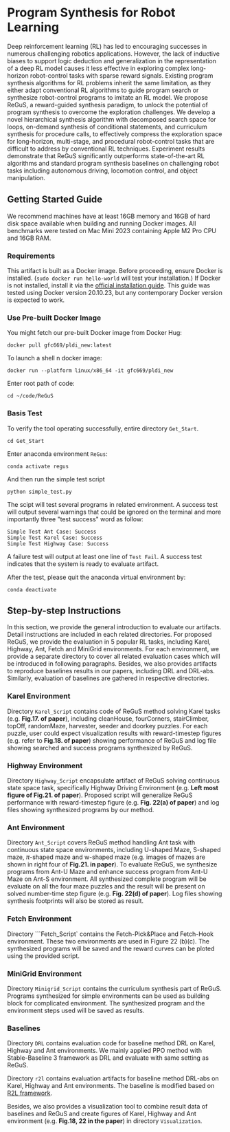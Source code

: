 # Program Synthesis for Robot Learning


Deep reinforcement learning (RL) has led to encouraging successes in numerous challenging robotics applications. However, the lack of inductive biases to support logic deduction and generalization in the representation of a deep RL model causes it less effective in exploring complex long-horizon robot-control tasks with sparse reward signals. Existing program synthesis algorithms for RL problems inherit the same limitation, as they either adapt conventional RL algorithms to guide program search or synthesize robot-control programs to imitate an RL model. We propose ReGuS, a reward-guided synthesis paradigm, to unlock the potential of program synthesis to overcome the exploration challenges. We develop a novel hierarchical synthesis algorithm with decomposed search space for loops, on-demand synthesis of conditional statements, and curriculum synthesis for procedure calls, to effectively compress the exploration space for long-horizon, multi-stage, and procedural robot-control tasks that are difficult to address by conventional RL techniques. Experiment results demonstrate that ReGuS significantly outperforms state-of-the-art RL algorithms and standard program synthesis baselines on challenging robot tasks including autonomous driving, locomotion control, and object manipulation.

## Getting Started Guide

We recommend machines have at least 16GB memory and 16GB of hard disk space available when building and running Docker images. All benchmarks were tested on Mac Mini 2023 containing Apple M2 Pro CPU and 16GB RAM.

### Requirements

This artifact is built as a Docker image. Before proceeding, ensure Docker is installed. (```sudo docker run hello-world``` will test your installation.) If Docker is not installed, install it via the [official installation guide](https://docs.docker.com/get-docker/). This guide was tested using Docker version 20.10.23, but any contemporary Docker version is expected to work.

### Use Pre-built Docker Image

You might fetch our pre-built Docker image from Docker Hug:
```
docker pull gfc669/pldi_new:latest
```

To launch a shell n docker image:
```
docker run --platform linux/x86_64 -it gfc669/pldi_new
```

Enter root path of code:
```
cd ~/code/ReGuS
```


### Basis Test

To verify the tool operating successfully, entire directory ```Get_Start```.
```
cd Get_Start
```

Enter anaconda environment ```ReGus```:
```
conda activate regus
```

And then run the simple test script
```
python simple_test.py
```

The scipt will test several programs in related environment. A success test will output several warnings that could be ignored on the terminal and more importantly three "test success" word as follow:

```
Simple Test Ant Case: Success
Simple Test Karel Case: Success
Simple Test Highway Case: Success
```

A failure test will output at least one line of ```Test Fail```.  A success test indicates that the system is ready to evaluate artifact.

After the test, please quit the anaconda virtual environment by:
```
conda deactivate
```


## Step-by-step Instructions

In this section, we provide the general introduction to evaluate our artifacts. Detail instructions are included in each related directories. For proposed ReGuS, we provide the evaluation in 5 popular RL tasks, including Karel, Highway, Ant, Fetch and MiniGrid environments. For each environment, we provide a separate directory to cover all related evaluation cases which will be introduced in following paragraphs. Besides, we also provides artifacts to reproduce baselines results in our papers, including DRL and DRL-abs. Similarly, evaluation of baselines are gathered in respective directories.

### Karel Environment

Directory ```Karel_Script``` contains code of ReGuS method solving Karel tasks (e.g. **Fig.17. of paper**), including cleanHouse, fourCorners, stairClimber, topOff, randomMaze, harvester, seeder and doorkey puzzles. For each puzzle, user could expect visualization results with reward-timestep figures (e.g. refer to **Fig.18. of paper**) showing performance of ReGuS and log file showing searched and success programs synthesized by ReGuS.

### Highway Environment

Directory ```Highway_Script``` encapsulate artifact of ReGuS solving continuous state space task, specifically Highway Driving Environment (e.g. **Left most figure of Fig.21. of paper**). Proposed script will generalize ReGuS performance with reward-timestep figure (e.g. **Fig. 22(a) of paper**) and log files showing synthesized programs by our method.

### Ant Environment

Directory ```Ant_Script``` covers ReGuS method handling Ant task with continuous state space environments, including U-shaped Maze, S-shaped maze, $\pi$-shaped maze and w-shaped maze (e.g. images of mazes are shown in right four of **Fig.21. in paper**). To evaluate ReGuS, we synthesize programs from Ant-U Maze and enhance success program from Ant-U Maze on Ant-S environment. All synthesized complete program will be evaluate on all the four maze puzzles and the result will be present on solved number-time step figure (e.g. **Fig. 22(d) of paper**). Log files showing synthesis footprints will also be stored as result.

### Fetch Environment
Directory ```Fetch_Script` contains the Fetch-Pick&Place and Fetch-Hook environment. These two environments are used in Figure 22 (b)(c). The synthesized programs will be saved and the reward curves can be ploted using the provided script.

### MiniGrid Environment
Directory ```Minigrid_Script``` contains the curriculum synthesis part of ReGuS. Programs synthesized for simple environments can be used as building block for complicated environment. The synthesized program and the environment steps used will be saved as results.

### Baselines

Directory ```DRL``` contains evaluation code for baseline method DRL on Karel, Highway and Ant environments. We mainly applied PPO method with Stable-Baseline 3 framework as DRL and evaluate with same setting as ReGuS. 

Directory ```r2l``` contains evaluation artifacts for baseline method DRL-abs on Karel, Highway and Ant environments. The baseline is modified based on [R2L framework](https://github.com/siekmanj/r2l).

Besides, we also provides a visualization tool to combine result data of baselines and ReGuS and create figures of Karel, Highway and Ant environment (e.g. **Fig.18, 22 in the paper**) in directory ```Visualization```.